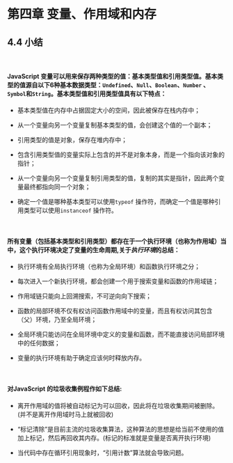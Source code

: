 # 第四章 变量、作用域和内存
## 4.4 小结
&nbsp;

#### JavaScript 变量可以用来保存两种类型的值：基本类型值和引用类型值。基本类型的值源自以下6种基本数据类型：`Undefined`、`Null`、`Boolean`、`Number` 、`Symbol`和`String`。基本类型值和引用类型值具有以下特点：

+ 基本类型值在内存中占据固定大小的空间，因此被保存在栈内存中；

+ 从一个变量向另一个变量复制基本类型的值，会创建这个值的一个副本；

+ 引用类型的值是对象，保存在堆内存中；

+ 包含引用类型值的变量实际上包含的并不是对象本身，而是一个指向该对象的指针；

+ 从一个变量向另一个变量复制引用类型的值，复制的其实是指针，因此两个变量最终都指向同一个对象；

+ 确定一个值是哪种基本类型可以使用`typeof` 操作符，而确定一个值是哪种引用类型可以使用`instanceof` 操作符。

<br/>

#### 所有变量（包括基本类型和引用类型）都存在于一个执行环境（也称为作用域）当中，这个执行环境决定了变量的生命周期,关于*执行环境*的总结：

+ 执行环境有全局执行环境（也称为全局环境）和函数执行环境之分；

+ 每次进入一个新执行环境，都会创建一个用于搜索变量和函数的作用域链；

+ 作用域链只能向上回溯搜索，不可逆向向下搜索；

+ 函数的局部环境不仅有权访问函数作用域中的变量，而且有权访问其包含（父）环境，乃至全局环境；

+ 全局环境只能访问在全局环境中定义的变量和函数，而不能直接访问局部环境中的任何数据；

+ 变量的执行环境有助于确定应该何时释放内存。

<br/>

#### 对JavaScript 的垃圾收集例程作如下总结:

+ 离开作用域的值将被自动标记为可以回收，因此将在垃圾收集期间被删除。(并不是离开作用域时马上就被回收)

+ “标记清除”是目前主流的垃圾收集算法，这种算法的思想是给当前不使用的值加上标记，然后再回收其内存。(标记的标准就是变量是否离开执行环境)

+ 当代码中存在循环引用现象时，“引用计数”算法就会导致问题。